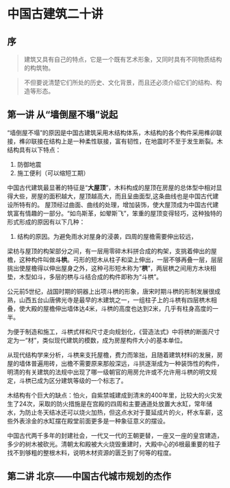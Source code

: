 # 中国古建筑二十讲

## 序

> 建筑又具有自己的特点，它是一个既有艺术形象，又同时具有不同物质结构的构筑物。

> 不但要说清楚它们所处的历史、文化背景，而且还必须介绍它们的结构、构造等形态。

## 第一讲 从“墙倒屋不塌”说起

“墙倒屋不塌”的原因是中国古建筑采用木结构体系，木结构的各个构件采用榫卯联接，榫卯联接在结构上是一种柔性联接，富有韧性，在地震时不至于发生断裂。木结构具有以下特点：

1. 防御地震
2. 施工便利（可以缩短工期）

中国古代建筑最显著的特征是“**大屋顶**”，木料构成的屋顶在房屋的总体型中相对显得大些，房屋的面积越大，屋顶越高大，而且呈曲面型,这条曲线也是中国古代建设所特有的。
屋顶经过曲面、曲线的处理，增加装饰，使大屋顶成为中国古代建筑富有情趣的一部分。“如鸟斯革，如翚斯飞”，笨重的屋顶变得轻巧，这种独特的形式形成的原因有以下几种：

1. 结构的原因。为避免雨水对屋身的浸袭，四周的屋檐需要伸出较远，

梁枋与屋顶的构架部分之间，有一层用零碎木料拼合成的构架，支挑着伸出的屋檐，这种构件叫做**斗栱**。弓形的短木从柱子和梁上伸出，一层不够再叠一层，层层挑出使屋檐得以伸出屋身之外，这种弓形短木称为“**栱**”，两层栱之间用方木块相垫，木型如斗，多层的栱与斗结合成的构件即称为“斗栱”。

公元前5世纪，战国时期的铜器上出项斗栱的形象，唐宋时期斗栱的形制发展很成熟，山西五台山唐佛光寺是最早的木建筑之一，一组柱子上的斗栱有四层栱木相叠，使大殿的屋檐伸出墙体达4米，斗栱的高度也达到2米，几乎有柱身高度的一半。

为便于制造和施工，斗栱式样和尺寸走向规划化，《营造法式》中将栱的断面尺寸定为一“材”，类似现代建筑的模数，成为房屋构件大小的基本单位。

从现代结构学来分析，斗栱来支托屋檐，费力而笨拙，且随着建筑材料的发展，房屋的墙体普遍用砖，出檐不需要原来那般深远，斗拱逐渐成为一种装饰性的构件，明清的有关建筑的法规中出现了哪一级朝官的用房允许或不允许用斗栱的明文规定，斗栱已成为区分建筑等级的一个标志了。

木结构有个巨大的缺点：怕火，自紫禁城建成到清末的400年里，比较大的火灾发生了24次，采取的防火措施是在宫殿的四周和主要通道处放置大水缸，常年储水，为防止冬天结冰还可以烧火加热，但这点水对于蔓延成片的火，杯水车薪，这些外表涂金的水缸摆在殿堂前面更多是一种象征意义的摆设。

中国古代两千多年的封建社会，一代又一代的王朝更替，一座又一座的皇宫建造，多少的树木被砍光。清朝太和殿被大火烧毁重建时，大殿中心的6根最重要的柱子找不到够粗的整根木料，说明木材资源的匮乏到了何等的程度。

## 第二讲 北京——中国古代城市规划的杰作





